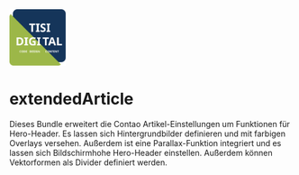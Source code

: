 <img alt="Logo tisi-digital" src="docs/tisi-digital.svg" width="100" height="100">

# extendedArticle
Dieses Bundle erweitert die Contao Artikel-Einstellungen um Funktionen für Hero-Header. Es lassen sich Hintergrundbilder definieren und mit farbigen Overlays versehen. Außerdem ist eine Parallax-Funktion integriert und es lassen sich Bildschirmhohe Hero-Header einstellen.
Außerdem können Vektorformen als Divider definiert werden.